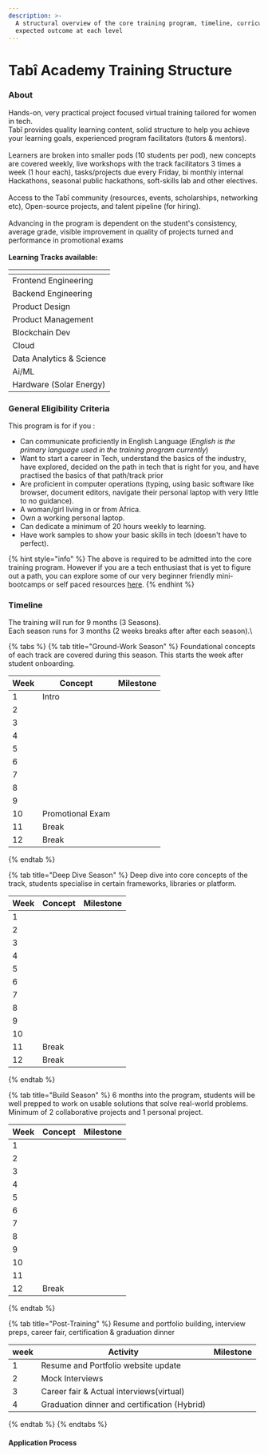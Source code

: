 ```yaml
---
description: >-
  A structural overview of the core training program, timeline, curriculum, and
  expected outcome at each level
---
```


# Tabî Academy Training Structure

### About

Hands-on, very practical project focused virtual training tailored for women in tech.\
Tabî provides quality learning content, solid structure to help you achieve your learning goals, experienced program facilitators (tutors & mentors).\
\
Learners are broken into smaller pods (10 students per pod), new concepts are covered weekly, live workshops with the track facilitators 3 times a week (1 hour each), tasks/projects due every Friday, bi monthly internal Hackathons, seasonal public hackathons, soft-skills lab and other electives.\
\
Access to the Tabî community (resources, events, scholarships, networking etc), Open-source projects, and talent pipeline (for hiring).\
\
Advancing in the  program is dependent on the student's consistency, average grade, visible improvement in quality of projects turned and performance in promotional exams\
\
**Learning Tracks available:**

<table data-view="cards"><thead><tr><th></th></tr></thead><tbody><tr><td>Frontend Engineering</td></tr><tr><td>Backend Engineering</td></tr><tr><td>Product Design</td></tr><tr><td>Product Management</td></tr><tr><td>Blockchain Dev</td></tr><tr><td>Cloud</td></tr><tr><td>Data Analytics &#x26; Science</td></tr><tr><td>Ai/ML</td></tr><tr><td>Hardware (Solar Energy)</td></tr></tbody></table>

### General Eligibility Criteria

This program is for if you :

* Can communicate proficiently in English Language (_English is the primary language used in the training program currently_)
* Want to start a career in Tech, understand the basics of the industry, have explored, decided on the path in tech that is right for you, and have practised the basics of that path/track prior
* Are proficient in computer operations (typing, using basic software like browser, document editors, navigate their personal laptop with very little to no guidance).
* A woman/girl living in or from Africa.
* Own a working personal laptop.
* Can dedicate a minimum of 20 hours weekly to learning.
* Have work samples to show your basic skills in tech (doesn't have to perfect).

{% hint style="info" %}
The above is required to be admitted into the core training program. However if you are a tech enthusiast that is yet to figure out a path, you can explore some of our very beginner friendly mini-bootcamps or self paced resources [here](beginners-corner.md).&#x20;
{% endhint %}

### Timeline

The training will run for 9 months (3 Seasons).\
Each season runs for 3 months (2 weeks breaks after after each season).\


{% tabs %}
{% tab title="Ground-Work Season" %}
Foundational concepts of each track are covered during this season. This starts the week after student onboarding.

| Week | Concept          | Milestone |
| ---- | ---------------- | --------- |
| 1    | Intro            |           |
| 2    |                  |           |
| 3    |                  |           |
| 4    |                  |           |
| 5    |                  |           |
| 6    |                  |           |
| 7    |                  |           |
| 8    |                  |           |
| 9    |                  |           |
| 10   | Promotional Exam |           |
| 11   | Break            |           |
| 12   | Break            |           |
{% endtab %}

{% tab title="Deep Dive Season" %}
Deep dive into core concepts of the track, students specialise in certain frameworks, libraries or platform.

| Week | Concept | Milestone |
| ---- | ------- | --------- |
| 1    |         |           |
| 2    |         |           |
| 3    |         |           |
| 4    |         |           |
| 5    |         |           |
| 6    |         |           |
| 7    |         |           |
| 8    |         |           |
| 9    |         |           |
| 10   |         |           |
| 11   | Break   |           |
| 12   | Break   |           |
{% endtab %}

{% tab title="Build Season" %}
6 months into the program, students will be well prepped to work on usable solutions that solve real-world problems.\
Minimum of 2 collaborative projects and 1 personal project.

| Week | Concept | Milestone |
| ---- | ------- | --------- |
| 1    |         |           |
| 2    |         |           |
| 3    |         |           |
| 4    |         |           |
| 5    |         |           |
| 6    |         |           |
| 7    |         |           |
| 8    |         |           |
| 9    |         |           |
| 10   |         |           |
| 11   |         |           |
| 12   | Break   |           |


{% endtab %}

{% tab title="Post-Training" %}
Resume and portfolio building, interview preps, career fair, certification & graduation dinner

| week | Activity                                     | Milestone |
| ---- | -------------------------------------------- | --------- |
| 1    | Resume and Portfolio website update          |           |
| 2    | Mock Interviews                              |           |
| 3    | Career fair & Actual interviews(virtual)     |           |
| 4    | Graduation dinner and certification (Hybrid) |           |
{% endtab %}
{% endtabs %}

#### Application Process

